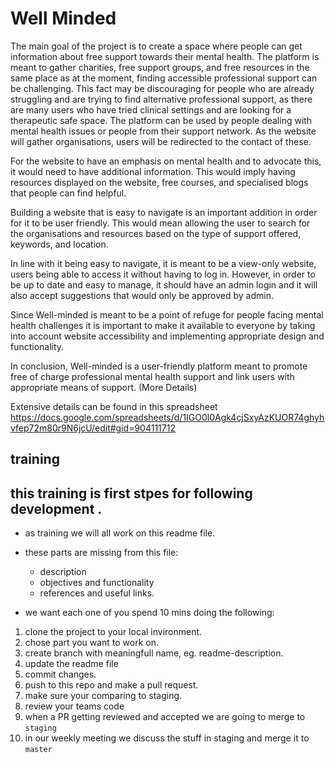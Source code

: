 # Well Minded

The main goal of the project is to create a space where people can get information about free support towards their mental health. The platform is meant to gather charities, free support groups, and free resources in the same place as at the moment, finding accessible professional support can be challenging. This fact may be discouraging for people who are already struggling and are trying to find alternative professional support, as there are many users who have tried clinical settings and are looking for a therapeutic safe space. The platform can be used by people dealing with mental health issues or people from their support network. As the website will gather organisations, users will be redirected to the contact of these.

For the website to have an emphasis on mental health and to advocate this, it would need to have additional information. This would imply having resources displayed on the website, free courses, and specialised blogs that people can find helpful.

Building a website that is easy to navigate is an important addition in order for it to be user friendly. This would mean allowing the user to search for the organisations and resources based on the type of support offered, keywords, and location.

In line with it being easy to navigate, it is meant to be a view-only website, users being able to access it without having to log in. However, in order to be up to date and easy to manage, it should have an admin login and it will also accept suggestions that would only be approved by admin.

Since Well-minded is meant to be a point of refuge for people facing mental health challenges it is important to make it available to everyone by taking into account website accessibility and implementing appropriate design and functionality.

In conclusion, Well-minded is a user-friendly platform meant to promote free of charge professional mental health support and link users with appropriate means of support.
(More Details)

Extensive details can be found in this spreadsheet
https://docs.google.com/spreadsheets/d/1IGO0l0Agk4cjSxyAzKUOR74ghyhvfep72m80r9N6jcU/edit#gid=904111712

## training 
## this training is first stpes for following development .

- as training we will all work on this readme file.
- these parts are missing from this file:

  - description
  - objectives and functionality
  - references and useful links.

- we want each one of you spend 10 mins doing the following:

1. clone the project to your local invironment.
2. chose part you want to work on.
3. create branch with meaningfull name, eg. readme-description.
4. update the readme file
5. commit changes.
6. push to this repo and make a pull request.
7. make sure your comparing to staging.
8. review your teams code
9. when a PR getting reviewed and accepted we are going to merge to `staging`
10. in our weekly meeting we discuss the stuff in staging and merge it to `master`
